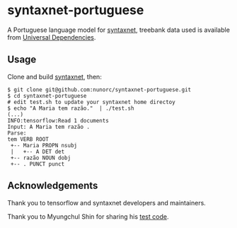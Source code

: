 
# syntaxnet-portuguese

A Portuguese language model for [syntaxnet](https://github.com/tensorflow/models/tree/master/syntaxnet),
treebank data used is available from [Universal Dependencies](http://universaldependencies.org/).

## Usage

Clone and build [syntaxnet](https://github.com/tensorflow/models/tree/master/syntaxnet), then:

    $ git clone git@github.com:nunorc/syntaxnet-portuguese.git
    $ cd syntaxnet-portuguese
    # edit test.sh to update your syntaxnet home directoy
    $ echo "A Maria tem razão."  | ./test.sh 
    (...)
    INFO:tensorflow:Read 1 documents
    Input: A Maria tem razão .
    Parse:
    tem VERB ROOT
     +-- Maria PROPN nsubj
     |   +-- A DET det
     +-- razão NOUN dobj
     +-- . PUNCT punct

## Acknowledgements

Thank you to tensorflow and syntaxnet developers and maintainers.

Thank you to Myungchul Shin for sharing his [test code](https://github.com/dsindex/syntaxnet).

